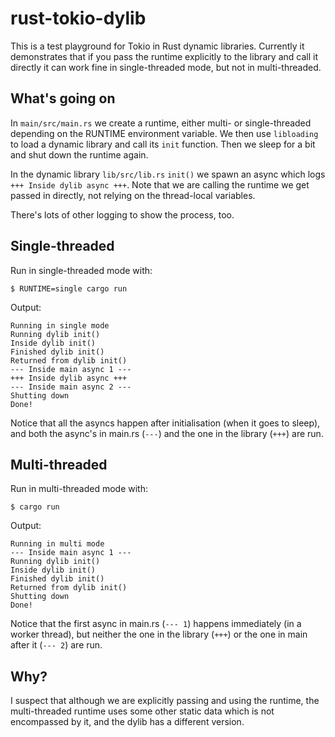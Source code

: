 # rust-tokio-dylib

This is a test playground for Tokio in Rust dynamic libraries.  Currently it
demonstrates that if you pass the runtime explicitly to the library and
call it directly it can work fine in single-threaded mode, but not in
multi-threaded.

## What's going on

In `main/src/main.rs` we create a runtime, either multi- or single-threaded
depending on the RUNTIME environment variable.  We then use `libloading`
to load a dynamic library and call its `init` function.  Then we sleep for
a bit and shut down the runtime again.

In the dynamic library `lib/src/lib.rs` `init()` we spawn an async which logs
`+++ Inside dylib async +++`.  Note that we are calling the runtime we get
passed in directly, not relying on the thread-local variables.

There's lots of other logging to show the process, too.

## Single-threaded

Run in single-threaded mode with:

`$ RUNTIME=single cargo run`

Output:

```
Running in single mode
Running dylib init()
Inside dylib init()
Finished dylib init()
Returned from dylib init()
--- Inside main async 1 ---
+++ Inside dylib async +++
--- Inside main async 2 ---
Shutting down
Done!
```

Notice that all the asyncs happen after initialisation (when it goes to sleep),
and both the async's in main.rs (`---`) and the one in the library (`+++`)
are run.

## Multi-threaded

Run in multi-threaded mode with:

`$ cargo run`

Output:

```
Running in multi mode
--- Inside main async 1 ---
Running dylib init()
Inside dylib init()
Finished dylib init()
Returned from dylib init()
Shutting down
Done!
```

Notice that the first async in main.rs (`--- 1`) happens immediately (in a worker
thread), but neither the one in the library (`+++`) or the one in main after it
(`--- 2`) are run.

## Why?

I suspect that although we are explicitly passing and using the runtime, the
multi-threaded runtime uses some other static data which is not encompassed
by it, and the dylib has a different version.
